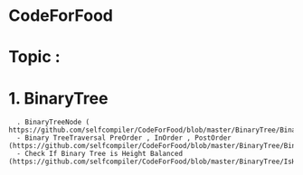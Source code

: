 # CodeForFood

# Topic :
  
 # 1. BinaryTree
  
      . BinaryTreeNode ( https://github.com/selfcompiler/CodeForFood/blob/master/BinaryTree/BinaryTreeNode.java)
      - Binary TreeTraversal PreOrder , InOrder , PostOrder (https://github.com/selfcompiler/CodeForFood/blob/master/BinaryTree/BinaryTreeTraversal.java)
      - Check If Binary Tree is Height Balanced (https://github.com/selfcompiler/CodeForFood/blob/master/BinaryTree/IsHeightBalanceBinaryTree.java)
  
  
